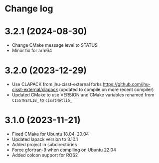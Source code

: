 Change log
==========

3.2.1 (2024-08-30)
==================

* Change CMake message level to STATUS
* Minor fix for arm64

3.2.0 (2023-12-29)
==================

* Use CLAPACK from jhu-cisst-external forks https://github.com/jhu-cisst-external/clapack (updated to compile on more recent compiler)
* Updated CMake to use VERSION and CMake variables renamed from `CISSTNETLIB_` to `cisstNetlib_`

3.1.0 (2023-11-21)
==================

* Fixed CMake for Ubuntu 18.04, 20.04
* Updated lapack version to 3.10.1
* Added project in subdirectories
* Force gfortran-9 when compiling on Ubuntu 22.04
* Added colcon support for ROS2
